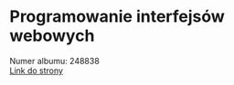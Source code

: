 # Programowanie interfejsów webowych

Numer albumu: 248838  
[Link do strony](https://jellek1.github.io/PIW_Lab_5/)
